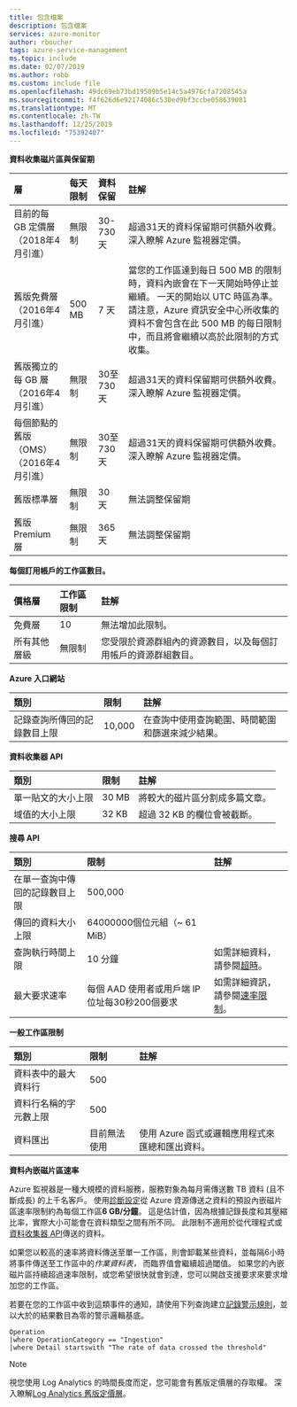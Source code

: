 ```yaml
---
title: 包含檔案
description: 包含檔案
services: azure-monitor
author: rboucher
tags: azure-service-management
ms.topic: include
ms.date: 02/07/2019
ms.author: robb
ms.custom: include file
ms.openlocfilehash: 49dc69eb73bd19509b5e14c5a4976cfa7208545a
ms.sourcegitcommit: f4f626d6e92174086c530ed9bf3ccbe058639081
ms.translationtype: MT
ms.contentlocale: zh-TW
ms.lasthandoff: 12/25/2019
ms.locfileid: "75392407"
---
```

**資料收集磁片區與保留期** 

| 層 | 每天限制 | 資料保留 | 註解 |
|:---|:---|:---|:---|
| 目前的每 GB 定價層<br>（2018年4月引進） | 無限制 | 30-730 天 | 超過31天的資料保留期可供額外收費。 深入瞭解 Azure 監視器定價。 |
| 舊版免費層<br>（2016年4月引進） | 500 MB | 7 天 | 當您的工作區達到每日 500 MB 的限制時，資料內嵌會在下一天開始時停止並繼續。 一天的開始以 UTC 時區為準。 請注意，Azure 資訊安全中心所收集的資料不會包含在此 500 MB 的每日限制中，而且將會繼續以高於此限制的方式收集。  |
| 舊版獨立的每 GB 層<br>（2016年4月引進） | 無限制 | 30至730天 | 超過31天的資料保留期可供額外收費。 深入瞭解 Azure 監視器定價。 |
| 每個節點的舊版（OMS）<br>（2016年4月引進） | 無限制 | 30至730天 | 超過31天的資料保留期可供額外收費。 深入瞭解 Azure 監視器定價。 |
| 舊版標準層 | 無限制 | 30 天  | 無法調整保留期 |
| 舊版 Premium 層 | 無限制 | 365 天  | 無法調整保留期 |

**每個訂用帳戶的工作區數目。**

| 價格層    | 工作區限制 | 註解
|:---|:---|:---|
| 免費層  | 10 | 無法增加此限制。 |
| 所有其他層級 | 無限制 | 您受限於資源群組內的資源數目，以及每個訂用帳戶的資源群組數目。 |

**Azure 入口網站**

| 類別 | 限制 | 註解 |
|:---|:---|:---|
| 記錄查詢所傳回的記錄數目上限 | 10,000 | 在查詢中使用查詢範圍、時間範圍和篩選來減少結果。 |


**資料收集器 API**

| 類別 | 限制 | 註解 |
|:---|:---|:---|
| 單一貼文的大小上限 | 30 MB | 將較大的磁片區分割成多篇文章。 |
| 域值的大小上限  | 32 KB | 超過 32 KB 的欄位會被截斷。 |

**搜尋 API**

| 類別 | 限制 | 註解 |
|:---|:---|:---|
| 在單一查詢中傳回的記錄數目上限 | 500,000 | |
| 傳回的資料大小上限 | 64000000個位元組（~ 61 MiB）| |
| 查詢執行時間上限 | 10 分鐘 | 如需詳細資料，請參閱[超時](https://dev.loganalytics.io/documentation/Using-the-API/Timeouts)。  |
| 最大要求速率 | 每個 AAD 使用者或用戶端 IP 位址每30秒200個要求 | 如需詳細資訊，請參閱[速率限制](https://dev.loganalytics.io/documentation/Using-the-API/Limits)。 |

**一般工作區限制**

| 類別 | 限制 | 註解 |
|:---|:---|:---|
| 資料表中的最大資料行         | 500 | |
| 資料行名稱的字元數上限 | 500 | |
| 資料匯出 | 目前無法使用 | 使用 Azure 函式或邏輯應用程式來匯總和匯出資料。 | 

**資料內嵌磁片區速率**


Azure 監視器是一種大規模的資料服務，服務對象為每月需傳送數 TB 資料 (且不斷成長) 的上千名客戶。 使用[診斷設定](../articles/azure-monitor/platform/diagnostic-settings.md)從 Azure 資源傳送之資料的預設內嵌磁片區速率限制約為每個工作區**6 GB/分鐘**。 這是估計值，因為根據記錄長度和其壓縮比率，實際大小可能會在資料類型之間有所不同。 此限制不適用於從代理程式或[資料收集器 API](../articles/azure-monitor/platform/data-collector-api.md)傳送的資料。

如果您以較高的速率將資料傳送至單一工作區，則會卸載某些資料，並每隔6小時將事件傳送至工作區中的*作業資料表，* 而臨界值會繼續超過閾值。 如果您的內嵌磁片區持續超過速率限制，或您希望很快就會到達，您可以開啟支援要求來要求增加您的工作區。
 
若要在您的工作區中收到這類事件的通知，請使用下列查詢建立[記錄警示規則](../articles/azure-monitor/platform/alerts-log.md)，並以大於的結果數目為零的警示邏輯基底。

``` Kusto
Operation
|where OperationCategory == "Ingestion"
|where Detail startswith "The rate of data crossed the threshold"
``` 


>[!NOTE]
>視您使用 Log Analytics 的時間長度而定，您可能會有舊版定價層的存取權。 深入瞭解[Log Analytics 舊版定價層](https://docs.microsoft.com/azure/azure-monitor/platform/manage-cost-storage#legacy-pricing-tiers)。 